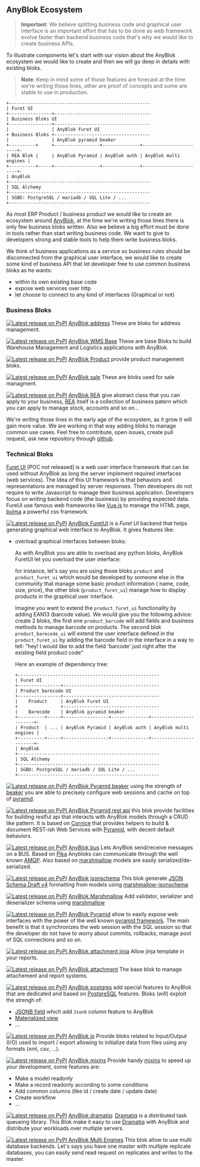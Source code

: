 ## AnyBlok Ecosystem


> **Important**: We believe splitting business code and graphical user
> interface is an important effort that has to be done as web
> framework evolve faster than backend business code that's why we
> would like to create business APIs.


To illustrate components let's start with our vision about the AnyBlok
ecosystem we would like to create and then we will go deep in details with
existing bloks.

> **Note**: Keep in mind some of those features are forecast at the
> time we're writing those lines, other are proof of concepts and some are
> stable to use in production.

```
+-----------------------------------------------------
| Furet UI
+----------------+------------------------------------
| Business Bloks UI
+----------------+------------------------------------
|                | AnyBlok Furet UI
+ Business Bloks +------------------------------------
|                | AnyBlok pyramid beaker
+----------+     +-----------------+--------------+-----------------------+-
| REA Blok |     | AnyBlok Pyramid | AnyBlok auth | AnyBlok multi engines | 
+----------+-----+-----------------+--------------+-----------------------+-
| AnyBlok
+-----------------------------------------------------
| SQL Alchemy
+-----------------------------------------------------
| SGBD: PostgreSQL / mariadb / SQL Lite / ...
+-----------------------------------------------------
```

As most ERP Product / business product we would like to create an ecosystem
around [AnyBlok][AnyBlok], at the time we're writing those lines there is
only few business bloks written. Also we believe a big effort must be done
in tools rather than start writing business code. We want to give to
developers strong and stable tools to help them write business bloks.

We think of business applications as a service so business rules
should be disconnected from the graphical user interface, we would
like to create some kind of business API that let developer free to use
common business bloks as he wants:

  - within its own existing base code
  - expose web services over http
  - let choose to connect to any kind of interfaces (Graphical or not)

### Business Bloks


[![Latest release on PyPI][pypi_anyblok_address_svg]][pypi_anyblok_address]
[AnyBlok address][anyblok_address] These are bloks for address management.

[![Latest release on PyPI][pypi_anyblok_wms_base_svg]][pypi_anyblok_wms_base]
[AnyBlok WMS Base][anyblok_wms_base] These are base Bloks to build
Warehouse Management and Logistics applications with AnyBlok.

[![Latest release on PyPI][pypi_anyblok_product_svg]][pypi_anyblok_product]
[AnyBlok Product][anyblok_product] provide product management bloks.

[![Latest release on PyPI][pypi_anyblok_sale_svg]][pypi_anyblok_sale]
[AnyBlok sale][anyblok_sale] These are bloks used for sale managment.

[![Latest release on PyPI][pypi_anyblok_rea_svg]][pypi_anyblok_rea]
[AnyBlok REA][anyblok_rea] give abstract class that you can apply
to your business, [REA][rea] itself is a collection of business
patern which you can apply to manage stock, accounts and so on...

We're writing those lines in the early age of the ecosystem,
as it grow it will gain more value.
We are working in that way adding bloks to manage common use cases.
Feel free to contribute, open issues, create pull request,
ask new repository through [github][gh_anyblok].


### Technical Bloks

[Furet UI][furetui] [POC not released] is a web user interface
framework that can be used without AnyBlok as long the server implement
required interfaces (web services). The Idea of this UI framework is
that behaviors and representations are managed by server responses.
Then developers do not require to write Javascript to manage their
business application. Developers focus on writing backend code (the
business) by providing expected data. FureUI use famous web frameworks
like [Vue.js][vuejs] to manage the HTML page, [bulma][bulma] a
powerful css framework.

[![Latest release on PyPI][pypi_anyblok_furetui_svg]][pypi_anyblok_furetui]
[AnyBlok FuretUI][anyblok_furetui] is a *Furet UI* backend that helps generating
 graphical web interface to AnyBlok. It gives features like:

* overload graphical interfaces between bloks:

  As with AnyBlok you are able to overload any python bloks,
  AnyBlok FuretUI let you overload the user interface:

  for instance, let's say you are using those bloks ``product`` and
  ``product_furet_ui`` which would be developed by someone
  else in the community that manage some basic product information (
  name, code, size, price), the other blok (``product_furet_ui``)
  manage how to display products in the graphical user interface.

  Imagine you want to extend the ``product_furet_ui`` functionality by
  adding EAN13 (barcode value). We would give you the following advice:
  create 2 bloks, the first one ``product_barcode`` will add fields and
  business methods to manage barcode on products. The second blok
  ``product_barecode_ui`` will extend the user interface defined in
  the ``product_furet_ui`` by adding the barcode field in the interface
  in a way to tell:
  "hey! I would like to add the field 'barcode' just right after
  the existing field product code"

  Here an example of dependency tree:

  ```
  +-----------------------------------------------------
  | Furet UI
  +----------------+------------------------------------
  | Product barecode UI
  +----------------+------------------------------------
  |    Product     | AnyBlok Furet UI
  +                +------------------------------------
  |    Barecode    | AnyBlok pyramid beaker
  +----------+-----+-----------------+--------------+-----------------------+-
  | Product  | ... | AnyBlok Pyramid | AnyBlok auth | AnyBlok multi engines | 
  +----------+-----+-----------------+--------------+-----------------------+-
  | AnyBlok
  +-----------------------------------------------------
  | SQL Alchemy
  +-----------------------------------------------------
  | SGBD: PostgreSQL / mariadb / SQL Lite / ...
  +-----------------------------------------------------
  ```

[![Latest release on PyPI][pypi_anyblok_beaker_svg]][pypi_anyblok_beaker]
[AnyBlok Pyramid beaker][anyblok_beaker] using the strength of
[beaker][beaker] you are able to precisely configure web sessions and cache
on top of [pyramid][pyramid_home].


[![Latest release on PyPI][pypi_anyblok-pyramid-rest-api-svg]
][pypi_anyblok-pyramid-rest-api]
[AnyBlok Pyramid rest api][AnyBlok-pyramid-rest-api] this blok provide
facilities for building restful api that interacts with AnyBlok models
through a CRUD like pattern. It is based on [Cornice][cornice] that provides
helpers to build & document REST-ish Web Services with [Pyramid][pyramid_home],
with decent default behaviors. 

[![Latest release on PyPI][pypi_anyblok_bus_svg]][pypi_anyblok_bus]
[AnyBlok bus][anyblok_bus] Lets AnyBlok send/receive messages on a BUS. Based
on [Pika](https://pika.readthedocs.io/en/stable/) Anybloks can communicate
through the well known [AMQP](https://www.amqp.org/). Also based on 
[marshmallow][marshmallow] models are easily serialized/de-serialized.

[![Latest release on PyPI][pypi_anyblok_jsonschema_svg]][pypi_anyblok_jsonschema]
[AnyBlok jsonschema][anyblok_jsonschema] This blok generate
[JSON Schema Draft v4](http://json-schema.org/) formatting from models using
[marshmallow-jsonschema](https://github.com/fuhrysteve/marshmallow-jsonschema)

[![Latest release on PyPI][pypi_anyblok_marshmallow_svg]][pypi_anyblok_marshmallow] 
[AnyBlok Marshmallow][anyblok_marshmallow] Add validator, serializer and
deserializer schema using [marshmallow][marshmallow]

[![Latest release on PyPI][pypi_anyblok_pyramid_svg]][pypi_anyblok_pyramid]
[AnyBlok Pyramid][anyblok_pyramid] allow to easily expose web interfaces
with the power of the well known [pyramid framework][pyramid_home].
The main benefit is that it synchronizes the web session with the
SQL session so that the developer do not have to worry about commits,
rollbacks, manage pool of SQL connections and so on.

[![Latest release on PyPI][pypi_anyblok_attachment_jinja_svg]
][pypi_anyblok_attachment_jinja]
[AnyBlok attachment jinja][anyblok_attachment_jinja] Allow jinja template
in your reports.

[![Latest release on PyPI][pypi_anyblok_attachment_svg]][pypi_anyblok_attachment]
[AnyBlok attachment][anyblok_attachment] The base blok to manage
attachement and report systems.

[![Latest release on PyPI][pypi_anyblok_postgres_svg]][pypi_anyblok_postgres]
[AnyBlok postgres][anyblok_postgres] add special features to AnyBlok that are dedicated and based on 
[PostgreSQL][postgresql] features. Bloks (will) exploit the strengh of:

* [JSONB field](
  https://www.postgresql.org/docs/current/static/datatype-json.html) which add
  ``Jsonb`` column feature to AnyBlok
* [Materialized view](
  https://www.postgresql.org/docs/10/static/sql-creatematerializedview.html)
* ...

[![Latest release on PyPI][pypi_anyblok_io_svg]][pypi_anyblok_io]
[AnyBlok io][anyblok_io] Provide bloks related to Input/Output (I/O) used
to import / export allowing to initialize data from files using any
formats (xml, csv, ...).

[![Latest release on PyPI][pypi_anyblok_mixins_svg]][pypi_anyblok_mixins]
[AnyBlok mixins][anyblok_mixins] 
Provide handy [mixins](https://en.wikipedia.org/wiki/Mixin) to speed up your
development, some features are:
* Make a model readonly
* Make a record readonly according to some conditions
* Add common columns (like id / create date / update date)
* Create workflow
* ...

[![Latest release on PyPI][pypi_anyblok_dramatiq_svg]][pypi_anyblok_dramatiq]
[AnyBlok dramatiq][anyblok_dramatiq]: [Dramatiq][dramatiq] is a distributed
task queueing library. This Blok make it easy to use [Dramatiq][dramatiq]
with AnyBlok and distribute your workloads over multiple servers.

[![Latest release on PyPI][pypi_AnyBlok_Multi_Engines_svg]
][pypi_AnyBlok_Multi_Engines]
[AnyBlok Multi Engines][AnyBlok_Multi_Engines] This blok allow to use
multi database backends. Let's says you have one master with multiple
replicate databases, you can easily send read request on replicates and
writes to the master.


[AnyBlok]: https://github.com/AnyBlok/AnyBlok
[anyblok_address]: https://github.com/AnyBlok/anyblok_address
[pypi_anyblok_address]: https://pypi.python.org/pypi/anyblok_address
[pypi_anyblok_address_svg]: https://img.shields.io/pypi/v/anyblok_address.svg
[anyblok_attachment]: https://github.com/AnyBlok/anyblok_attachment
[pypi_anyblok_attachment]: https://pypi.python.org/pypi/anyblok_attachment
[pypi_anyblok_attachment_svg]: https://img.shields.io/pypi/v/anyblok_attachment.svg
[anyblok_attachment_jinja]: https://github.com/AnyBlok/anyblok_attachment_jinja
[pypi_anyblok_attachment_jinja]: https://pypi.python.org/pypi/anyblok_attachment_jinja
[pypi_anyblok_attachment_jinja_svg]: https://img.shields.io/pypi/v/anyblok_attachment_jinja.svg
[anyblok_beaker]: https://github.com/AnyBlok/AnyBlok_Pyramid_Beaker
[pypi_anyblok_beaker]: https://pypi.python.org/pypi/AnyBlok_Pyramid_Beaker
[pypi_anyblok_beaker_svg]: https://img.shields.io/pypi/v/anyblok_pyramid_beaker.svg
[anyblok_bus]: https://github.com/AnyBlok/anyblok_bus
[pypi_anyblok_bus]: https://pypi.python.org/pypi/anyblok_bus
[pypi_anyblok_bus_svg]: https://img.shields.io/pypi/v/anyblok_bus.svg
[anyblok_dramatiq]: https://github.com/AnyBlok/anyblok_dramatiq
[pypi_anyblok_dramatiq]: https://pypi.python.org/pypi/anyblok_dramatiq
[pypi_anyblok_dramatiq_svg]: https://img.shields.io/pypi/v/anyblok_dramatiq.svg
[anyblok_furetui]: https://github.com/AnyBlok/anyblok_furetui
[pypi_anyblok_furetui]: https://pypi.python.org/pypi/anyblok_furetui
[pypi_anyblok_furetui_svg]: https://img.shields.io/pypi/v/anyblok_furetui.svg
[anyblok_io]: https://github.com/AnyBlok/anyblok_io
[pypi_anyblok_io]: https://pypi.python.org/pypi/anyblok_io
[pypi_anyblok_io_svg]: https://img.shields.io/pypi/v/anyblok_io.svg
[anyblok_jsonschema]: https://github.com/AnyBlok/anyblok_jsonschema
[pypi_anyblok_jsonschema]: https://pypi.python.org/pypi/anyblok_jsonschema
[pypi_anyblok_jsonschema_svg]: https://img.shields.io/pypi/v/anyblok_jsonschema.svg
[anyblok_marshmallow]: https://github.com/AnyBlok/AnyBlok_Marshmallow
[pypi_anyblok_marshmallow]: https://pypi.python.org/pypi/AnyBlok_Marshmallow
[pypi_anyblok_marshmallow_svg]: https://img.shields.io/pypi/v/anyblok_marshmallow.svg
[anyblok_mixins]: https://github.com/AnyBlok/anyblok_mixins
[pypi_anyblok_mixins]: https://pypi.python.org/pypi/anyblok_mixins
[pypi_anyblok_mixins_svg]: https://img.shields.io/pypi/v/anyblok_mixins.svg
[AnyBlok_Multi_Engines]: https://github.com/AnyBlok/AnyBlok_Multi_Engines
[pypi_AnyBlok_Multi_Engines]: https://pypi.python.org/pypi/AnyBlok_Multi_Engines
[pypi_AnyBlok_Multi_Engines_svg]: https://img.shields.io/pypi/v/AnyBlok_Multi_Engines.svg
[anyblok_postgres]: https://github.com/AnyBlok/anyblok_postgres
[pypi_anyblok_postgres]: https://pypi.python.org/pypi/anyblok_postgres
[pypi_anyblok_postgres_svg]: https://img.shields.io/pypi/v/anyblok_postgres.svg
[anyblok_product]: https://github.com/AnyBlok/anyblok_product
[pypi_anyblok_product]: https://pypi.org/project/anyblok_product
[pypi_anyblok_product_svg]: https://img.shields.io/pypi/v/anyblok_product.svg
[anyblok_pyramid]: https://github.com/AnyBlok/anyblok_pyramid
[pypi_anyblok_pyramid]: https://pypi.python.org/pypi/anyblok_pyramid
[pypi_anyblok_pyramid_svg]: https://img.shields.io/pypi/v/Anyblok_Pyramid.svg
[AnyBlok-pyramid-rest-api]: https://github.com/AnyBlok/AnyBlok-pyramid-rest-api
[pypi_anyblok-pyramid-rest-api]: https://pypi.python.org/pypi/AnyBlok-pyramid-rest-api
[pypi_anyblok-pyramid-rest-api-svg]: https://img.shields.io/pypi/v/AnyBlok-pyramid-rest-api.svg
[anyblok_rea]: https://github.com/AnyBlok/anyblok_rea
[pypi_anyblok_rea]: https://pypi.python.org/pypi/anyblok_rea
[pypi_anyblok_rea_svg]: https://img.shields.io/pypi/v/anyblok_rea.svg
[anyblok_sale]: https://github.com/AnyBlok/anyblok_sale
[pypi_anyblok_sale]: https://pypi.python.org/pypi/anyblok_sale
[pypi_anyblok_sale_svg]: https://img.shields.io/pypi/v/anyblok_sale.svg
[anyblok_wms_base]: https://pypi.python.org/pypi/anyblok_wms_base
[pypi_anyblok_wms_base]: https://pypi.org/project/anyblok_wms_base
[pypi_anyblok_wms_base_svg]: https://img.shields.io/pypi/v/anyblok_wms_base.svg
[beaker]: https://github.com/bbangert/beaker
[dramatiq]: https://dramatiq.io
[bulma]: http://bulma.io/
[cornice]: https://cornice.readthedocs.io/en/latest/
[furetui]: https://github.com/AnyBlok/furet_ui
[gh_anyblok]: https://github.com/AnyBlok
[marshmallow]: https://marshmallow.readthedocs.io/en/latest/
[postgresql]: https://www.postgresql.org/
[pyramid_home]: https://trypyramid.com/
[rea]: https://en.wikipedia.org/wiki/Resources,_events,_agents_(accounting_model)
[sqlalchemy]: http://www.sqlalchemy.org/
[vuejs]: https://vuejs.org/
